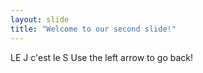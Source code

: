 ```yaml
---
layout: slide
title: "Welcome to our second slide!"
---
```

LE J c'est le S
Use the left arrow to go back!
